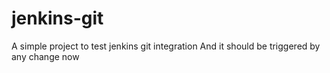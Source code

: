 # jenkins-git
A simple project to test jenkins git integration
And it should be triggered by any change now
